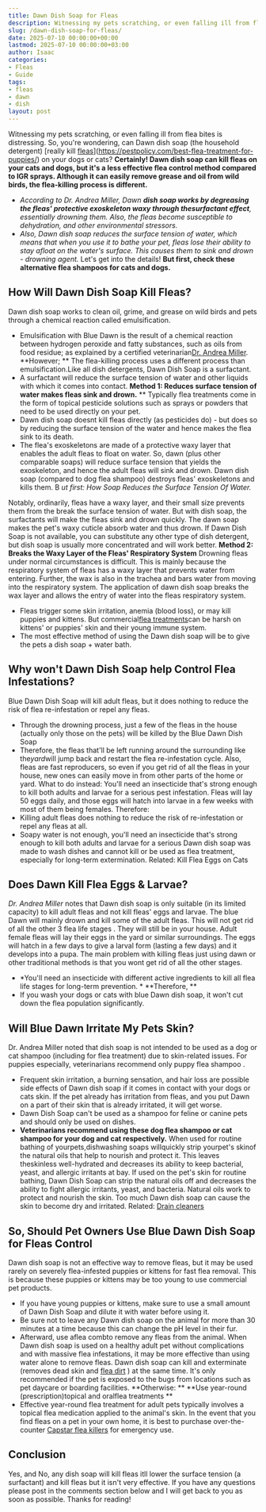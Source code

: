 ```yaml
---
title: Dawn Dish Soap for Fleas
description: Witnessing my pets scratching, or even falling ill from flea bites is distressing. So, you're wondering, can Dawn dish soap the household detergent really...
slug: /dawn-dish-soap-for-fleas/
date: 2025-07-10 00:00:00+00:00
lastmod: 2025-07-10 00:00:00+03:00
author: Isaac
categories:
- Fleas
- Guide
tags:
- fleas
- dawn
- dish
layout: post
---
```

Witnessing my pets scratching, or even falling ill from flea bites is distressing. So, you're wondering, can Dawn dish soap (the household detergent)
[really kill [fleas](https://pestpolicy.com/spraying-yard-with-dawn-for-fleas/)](https://pestpolicy.com/best-flea-treatment-for-puppies/)
on your dogs or cats?
**Certainly! Dawn dish soap can kill fleas on your cats and dogs, but it's a less effective flea control method compared to IGR sprays. Although it can easily remove grease and oil from wild birds, the flea-killing process is different.**
- *According to Dr. Andrea Miller, Dawn **dish soap works by degreasing the fleas' protective exoskeleton waxy *through the*surfactant effect**, essentially drowning them. Also, the fleas become susceptible to dehydration, and other environmental stressors.*
- *Also, Dawn dish soap reduces the surface tension of water, which means that when you use it to bathe your pet, fleas lose their ability to stay afloat on the water's surface. This causes them to sink and drown - drowning agent.*
Let's get into the details!
**But first, check these alternative flea shampoos for cats and dogs.**

## How Will Dawn Dish Soap Kill Fleas?
Dawn dish soap works to clean oil, grime, and grease on wild birds and pets through a chemical reaction called emulsification.

- Emulsification with Blue Dawn is the result of a chemical reaction between hydrogen peroxide and fatty substances, such as oils from food residue; as explained by a certified veterinarian[Dr. Andrea Miller](https://libertypethospital.com/our-team/).
**However; **
The flea-killing process uses a different process than emulsification.Like all dish detergents, Dawn Dish Soap is a surfactant.
- A surfactant will reduce the surface tension of water and other liquids with which it comes into contact.
**Method 1: Reduces surface tension of water  makes fleas sink and drown.**
**
Typically flea treatments come in the form of topical pesticide solutions such as sprays or powders that need to be used directly on your pet.
- Dawn dish soap doesnt kill fleas directly (as pesticides do) - but does so by reducing the surface tension of the water and hence makes the flea sink to its death.
- The flea's exoskeletons are made of a protective waxy layer that enables the adult fleas to float on water.
So, dawn (plus other comparable soaps) will reduce surface tension that yields the exoskeleton, and hence the adult fleas will sink and drown.
Dawn dish soap (compared to dog flea shampoo) destroys fleas' exoskeletons and kills them. B
*ut first: How Soap Reduces the Surface Tension Of Water.*

Notably, ordinarily, fleas have a waxy layer, and their small size prevents them from the break the surface tension of water.
But with dish soap, the surfactants will make the fleas sink and drown quickly. The dawn soap makes the pet's waxy cuticle absorb water and thus drown.
If Dawn Dish Soap is not available, you can substitute any other type of dish detergent, but dish soap is usually more concentrated and will work better.
**Method 2: Breaks the Waxy Layer of the Fleas' Respiratory System**
Drowning fleas under normal circumstances is difficult. This is mainly because the respiratory system of fleas has a waxy layer that prevents water from entering.
Further, the wax is also in the trachea and bars water from moving into the respiratory system.
The application of dawn dish soap breaks the wax layer and allows the entry of water into the fleas respiratory system.
- Fleas trigger some skin irritation, anemia (blood loss), or may kill puppies and kittens. But commercial[flea treatments](https://nysipm.cornell.edu/whats-bugging-you/bed-bugs/bed-bug-faqs///)can be harsh on kittens' or puppies' skin and their young immune system.
- The most effective method of using the Dawn dish soap will be to give the pets a dish soap + water bath.
## Why won't Dawn Dish Soap help Control Flea Infestations?
Blue Dawn Dish Soap will kill adult fleas, but it does nothing to reduce the risk of flea re-infestation or repel any fleas.
- Through the drowning process, just a few of the fleas in the house (actually only those on the pets) will be killed by the Blue Dawn Dish Soap
- Therefore, the fleas that'll be left running around the surrounding like the*yard*will jump back and restart the flea re-infestation cycle.
Also, fleas are fast reproducers, so even if you get rid of all the fleas in your house, new ones can easily move in from other parts of the home or yard.
What to do instead: You'll need an insecticide that's strong enough to kill both adults and larvae for a serious pest infestation.
Fleas will lay 50 eggs daily, and those eggs will hatch into larvae in a few weeks with most of them being females.
Therefore:
- Killing adult fleas does nothing to reduce the risk of re-infestation or repel any fleas at all.
- Soapy water is not enough, you'll need an insecticide that's strong enough to kill both adults and larvae for a serious
Dawn dish soap was made to wash dishes and cannot kill or be used as flea treatment, especially for long-term extermination.
Related:
Kill Flea Eggs on Cats
## Does Dawn Kill Flea Eggs & Larvae?
*Dr. Andrea Miller*
notes that Dawn dish soap is only suitable (in its limited capacity) to kill adult fleas and not
kill fleas' eggs
and larvae.
The blue Dawn will mainly drown and kill some of the adult fleas. This will not get rid of all the other
3 flea life stages
. They will still be in your house.
Adult female fleas will lay their eggs in the yard or similar surroundings. The eggs will hatch in a few days to give a larval form (lasting a few days) and it develops into a pupa.
The main problem with killing fleas just using dawn or other traditional methods is that you wont get rid of all the other stages.
- *You'll need an insecticide with different active ingredients to kill all flea life stages for long-term prevention. *
**Therefore, **
- If you wash your dogs or cats with blue Dawn dish soap, it won't cut down the flea population significantly.
## Will Blue Dawn Irritate My Pets Skin?
Dr. Andrea Miller noted that dish soap is not intended to be used as a dog or cat shampoo (including for flea treatment) due to skin-related issues. For puppies especially, veterinarians recommend only
puppy flea shampoo
.
- Frequent skin irritation, a burning sensation, and hair loss are possible side effects of Dawn dish soap if it comes in contact with your dogs or cats skin.
If the pet already has irritation from fleas, and you put Dawn on a part of their skin that is already irritated, it will get worse.
- Dawn Dish Soap can't be used as a shampoo for feline or canine pets and should only be used on dishes.
- **Veterinarians recommend using these ****dog flea shampoo**** or ****cat shampoo**** for your dog and cat respectively.**
When used for routine bathing of yourpets,dishwashing soaps willquickly strip yourpet's skinof the natural oils that help to nourish and protect it.
This leaves theskinless well-hydrated and decreases its ability to keep bacterial, yeast, and allergic irritants at bay.
If used on the pet's skin for routine bathing, Dawn Dish Soap can strip the natural oils off and decreases the ability to fight allergic irritants, yeast, and bacteria.
Natural oils work to protect and nourish the skin. Too much Dawn dish soap can cause the skin to become dry and irritated.
Related:
[Drain cleaners](https://pestpolicy.com/best-drain-cleaner//)
## So, Should Pet Owners Use Blue Dawn Dish Soap for Fleas Control
Dawn dish soap is not an effective way to remove fleas, but it may be used rarely on severely flea-infested puppies or kittens for fast flea removal.
This is because these puppies or kittens may be too young to use commercial pet products.
- If you have young puppies or kittens, make sure to use a small amount of Dawn Dish Soap and dilute it with water before using it.
- Be sure not to leave any Dawn dish soap on the animal for more than 30 minutes at a time because this can change the pH level in their fur.
- Afterward, use aflea combto remove any fleas from the animal.
When Dawn dish soap is used on a healthy adult pet without complications and with massive flea infestations, it may be more effective than using water alone to remove fleas.
Dawn dish soap can kill and exterminate (removes dead skin and
[flea dirt](https://pestpolicy.com/what-is-flea-dirt/)
) at the same time. It's only recommended if the pet is exposed to the bugs from locations such as pet daycare or boarding facilities.
**Otherwise: **
**Use year-round (prescription)topical and oralflea treatments **
- Effective year-round flea treatment for adult pets typically involves a topical flea medication applied to the animal's skin.
In the event that you find fleas on a pet in your own home, it is best to purchase over-the-counter
[Capstar flea killers](https://pestpolicy.com/best-flea-treatment-for-cats/)
for emergency use.
## Conclusion
Yes, and No, any dish soap will kill fleas  itll lower the surface tension (a surfactant) and kill fleas but it isn't very effective.
If you have any questions please post in the comments section below and I will get back to you as soon as possible.
Thanks for reading!
